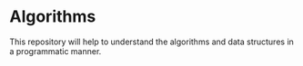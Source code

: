 # Algorithms
This repository will help to understand the algorithms and data structures in a programmatic manner.
